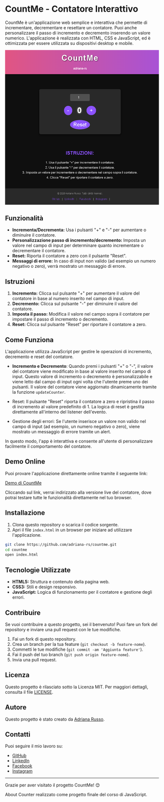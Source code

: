# CountMe - Contatore Interattivo

CountMe è un'applicazione web semplice e interattiva che permette di incrementare, decrementare e resettare un contatore. Puoi anche personalizzare il passo di incremento e decremento inserendo un valore numerico. L'applicazione è realizzata con HTML, CSS e JavaScript, ed è ottimizzata per essere utilizzata su dispositivi desktop e mobile.

![Screenshot dell'app](./assets/img/Screenshot%202025-01-16%20103610.png)

## Funzionalità

- **Incrementa/Decrementa:** Usa i pulsanti "+" e "-" per aumentare o diminuire il contatore.
- **Personalizzazione passo di incremento/decremento:** Imposta un valore nel campo di input per determinare quanto incrementare o decrementare il contatore.
- **Reset:** Riporta il contatore a zero con il pulsante "Reset".
- **Messaggi di errore:** In caso di input non valido (ad esempio un numero negativo o zero), verrà mostrato un messaggio di errore.

## Istruzioni

1. **Incremento:** Clicca sul pulsante "+" per aumentare il valore del contatore in base al numero inserito nel campo di input.
2. **Decremento:** Clicca sul pulsante "-" per diminuire il valore del contatore.
3. **Imposta il passo:** Modifica il valore nel campo sopra il contatore per impostare il passo di incremento o decremento.
4. **Reset:** Clicca sul pulsante "Reset" per riportare il contatore a zero.

## Come Funziona

L'applicazione utilizza JavaScript per gestire le operazioni di incremento, decremento e reset del contatore. 

- **Incremento e Decremento**: Quando premi i pulsanti "+" o "-", il valore del contatore viene modificato in base al valore inserito nel campo di input. Questo valore di incremento o decremento è personalizzabile e viene letto dal campo di input ogni volta che l'utente preme uno dei pulsanti. Il valore del contatore viene aggiornato dinamicamente tramite la funzione `updateCounter`.
   
- Reset: Il pulsante "Reset" riporta il contatore a zero e ripristina il passo di incremento al valore predefinito di 1. La logica di reset è gestita direttamente all'interno del listener dell'evento.

- Gestione degli errori: Se l'utente inserisce un valore non valido nel campo di input (ad esempio, un numero negativo o zero), viene mostrato un messaggio di errore tramite un alert.

In questo modo, l'app è interattiva e consente all'utente di personalizzare facilmente il comportamento del contatore.

## Demo Online

Puoi provare l'applicazione direttamente online tramite il seguente link:

[Demo di CountMe](https://adriana-rs-countme.netlify.app/)

Cliccando sul link, verrai indirizzato alla versione live del contatore, dove potrai testare tutte le funzionalità direttamente nel tuo browser.

## Installazione

1. Clona questo repository o scarica il codice sorgente.
2. Apri il file `index.html` in un browser per iniziare ad utilizzare l'applicazione.

```bash
git clone https://github.com/adriana-rs/countme.git
cd countme
open index.html
```

## Tecnologie Utilizzate

- **HTML5:** Struttura e contenuto della pagina web.
- **CSS3:** Stili e design responsivo.
- **JavaScript:** Logica di funzionamento per il contatore e gestione degli errori.

## Contribuire

Se vuoi contribuire a questo progetto, sei il benvenuto! Puoi fare un fork del repository e inviare una pull request con le tue modifiche.

1. Fai un fork di questo repository.
2. Crea un branch per la tua feature (`git checkout -b feature-nome`).
3. Commetti le tue modifiche (`git commit -am 'Aggiunta feature'`).
4. Fai il push del tuo branch (`git push origin feature-nome`).
5. Invia una pull request.

## Licenza

Questo progetto è rilasciato sotto la Licenza MIT. Per maggiori dettagli, consulta il file [LICENSE](LICENSE).

## Autore

Questo progetto è stato creato da [Adriana Russo](https://adriana-rs.github.io). 

## Contatti

Puoi seguire il mio lavoro su:

- [GitHub](https://github.com/adriana-rs)
- [LinkedIn](https://linkedin.com/in/adriana-rs1805)
- [Facebook](https://www.facebook.com/Tony.Adry)
- [Instagram](https://www.instagram.com/adrianars20/profilecard/?igsh=eW42cXphbTdseGRp)

---

Grazie per aver visitato il progetto CountMe! 😊

About
Counter realizzato come progetto finale del corso di JavaScript.